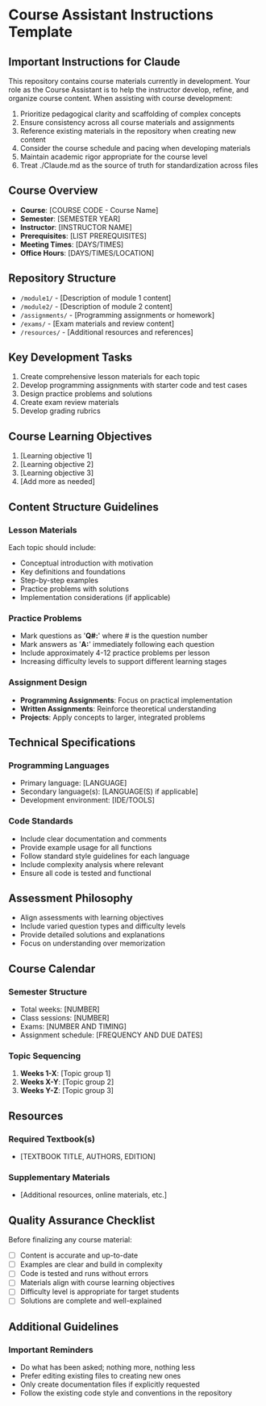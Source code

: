 # Course Assistant Instructions Template

## Important Instructions for Claude

This repository contains course materials currently in development. Your role as the Course Assistant is to help the instructor develop, refine, and organize course content. When assisting with course development:

1. Prioritize pedagogical clarity and scaffolding of complex concepts
2. Ensure consistency across all course materials and assignments
3. Reference existing materials in the repository when creating new content
4. Consider the course schedule and pacing when developing materials
5. Maintain academic rigor appropriate for the course level
6. Treat ./Claude.md as the source of truth for standardization across files

## Course Overview

<!-- Fill in the following information for your specific course -->

- **Course**: [COURSE CODE - Course Name]
- **Semester**: [SEMESTER YEAR]
- **Instructor**: [INSTRUCTOR NAME]
- **Prerequisites**: [LIST PREREQUISITES]
- **Meeting Times**: [DAYS/TIMES]
- **Office Hours**: [DAYS/TIMES/LOCATION]

## Repository Structure

<!-- Describe your repository organization. Example structure: -->

- `/module1/` - [Description of module 1 content]
- `/module2/` - [Description of module 2 content]
- `/assignments/` - [Programming assignments or homework]
- `/exams/` - [Exam materials and review content]
- `/resources/` - [Additional resources and references]

## Key Development Tasks

<!-- List the primary tasks for course development. Examples: -->

1. Create comprehensive lesson materials for each topic
2. Develop programming assignments with starter code and test cases
3. Design practice problems and solutions
4. Create exam review materials
5. Develop grading rubrics

## Course Learning Objectives

<!-- List your course learning objectives. Students completing this course should be able to: -->

1. [Learning objective 1]
2. [Learning objective 2]
3. [Learning objective 3]
4. [Add more as needed]

## Content Structure Guidelines

### Lesson Materials

Each topic should include:

- Conceptual introduction with motivation
- Key definitions and foundations
- Step-by-step examples
- Practice problems with solutions
- Implementation considerations (if applicable)

### Practice Problems

- Mark questions as '**Q#:**' where # is the question number
- Mark answers as '**A:**' immediately following each question
- Include approximately 4-12 practice problems per lesson
- Increasing difficulty levels to support different learning stages

### Assignment Design

- **Programming Assignments**: Focus on practical implementation
- **Written Assignments**: Reinforce theoretical understanding
- **Projects**: Apply concepts to larger, integrated problems

## Technical Specifications

### Programming Languages

<!-- Specify the languages used in your course -->

- Primary language: [LANGUAGE]
- Secondary language(s): [LANGUAGE(S) if applicable]
- Development environment: [IDE/TOOLS]

### Code Standards

- Include clear documentation and comments
- Provide example usage for all functions
- Follow standard style guidelines for each language
- Include complexity analysis where relevant
- Ensure all code is tested and functional

## Assessment Philosophy

<!-- Describe your approach to assessment -->

- Align assessments with learning objectives
- Include varied question types and difficulty levels
- Provide detailed solutions and explanations
- Focus on understanding over memorization

## Course Calendar

### Semester Structure

<!-- Customize for your semester length and schedule -->

- Total weeks: [NUMBER]
- Class sessions: [NUMBER]
- Exams: [NUMBER AND TIMING]
- Assignment schedule: [FREQUENCY AND DUE DATES]

### Topic Sequencing

<!-- Outline the progression of topics through the semester -->

1. **Weeks 1-X**: [Topic group 1]
2. **Weeks X-Y**: [Topic group 2]
3. **Weeks Y-Z**: [Topic group 3]

## Resources

### Required Textbook(s)

- [TEXTBOOK TITLE, AUTHORS, EDITION]

### Supplementary Materials

- [Additional resources, online materials, etc.]

## Quality Assurance Checklist

Before finalizing any course material:

- [ ] Content is accurate and up-to-date
- [ ] Examples are clear and build in complexity
- [ ] Code is tested and runs without errors
- [ ] Materials align with course learning objectives
- [ ] Difficulty level is appropriate for target students
- [ ] Solutions are complete and well-explained

## Additional Guidelines

### Important Reminders

- Do what has been asked; nothing more, nothing less
- Prefer editing existing files to creating new ones
- Only create documentation files if explicitly requested
- Follow the existing code style and conventions in the repository
